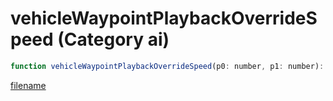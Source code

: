 # vehicleWaypointPlaybackOverrideSpeed (Category ai)

```js
function vehicleWaypointPlaybackOverrideSpeed(p0: number, p1: number): void
```

[filename](vehicleWaypointPlaybackOverrideSpeed_m.md ':include')